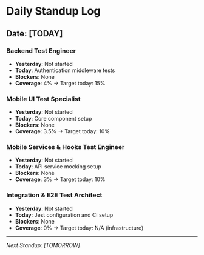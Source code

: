 # Daily Standup Log

## Date: [TODAY]

### Backend Test Engineer
- **Yesterday**: Not started
- **Today**: Authentication middleware tests
- **Blockers**: None
- **Coverage**: 4% → Target today: 15%

### Mobile UI Test Specialist  
- **Yesterday**: Not started
- **Today**: Core component setup
- **Blockers**: None
- **Coverage**: 3.5% → Target today: 10%

### Mobile Services & Hooks Test Engineer
- **Yesterday**: Not started
- **Today**: API service mocking setup
- **Blockers**: None
- **Coverage**: 3% → Target today: 10%

### Integration & E2E Test Architect
- **Yesterday**: Not started
- **Today**: Jest configuration and CI setup
- **Blockers**: None
- **Coverage**: 0% → Target today: N/A (infrastructure)

---
*Next Standup: [TOMORROW]*
